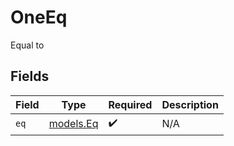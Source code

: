 # OneEq

Equal to


## Fields

| Field                        | Type                         | Required                     | Description                  |
| ---------------------------- | ---------------------------- | ---------------------------- | ---------------------------- |
| `eq`                         | [models.Eq](../models/eq.md) | :heavy_check_mark:           | N/A                          |